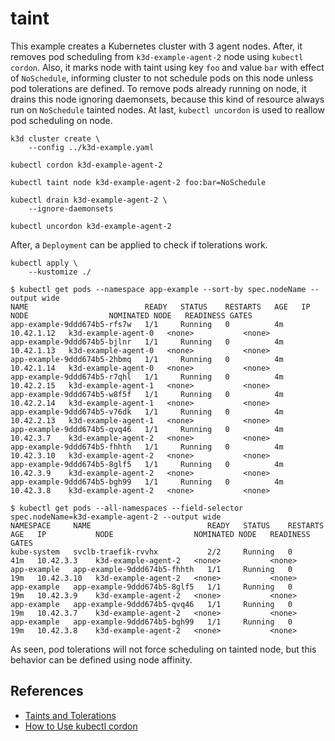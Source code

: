 # taint

This example creates a Kubernetes cluster with 3 agent nodes. After, it removes
pod scheduling from `k3d-example-agent-2` node using `kubectl cordon`. Also, it
marks node with taint using key `foo` and value `bar` with effect of
`NoSchedule`, informing cluster to not schedule pods on this node unless pod
tolerations are defined. To remove pods already running on node, it drains this
node ignoring daemonsets, because this kind of resource always run on
`NoSchedule` tainted nodes. At last, `kubectl uncordon` is used to reallow pod
scheduling on node.

```
k3d cluster create \
    --config ../k3d-example.yaml

kubectl cordon k3d-example-agent-2

kubectl taint node k3d-example-agent-2 foo:bar=NoSchedule

kubectl drain k3d-example-agent-2 \
    --ignore-daemonsets

kubectl uncordon k3d-example-agent-2
```

After, a `Deployment` can be applied to check if tolerations work.

```
kubectl apply \
    --kustomize ./
```

```console
$ kubectl get pods --namespace app-example --sort-by spec.nodeName --output wide
NAME                          READY   STATUS    RESTARTS   AGE   IP           NODE                  NOMINATED NODE   READINESS GATES
app-example-9ddd674b5-rfs7w   1/1     Running   0          4m    10.42.1.12   k3d-example-agent-0   <none>           <none>
app-example-9ddd674b5-bjlnr   1/1     Running   0          4m    10.42.1.13   k3d-example-agent-0   <none>           <none>
app-example-9ddd674b5-2hbmq   1/1     Running   0          4m    10.42.1.14   k3d-example-agent-0   <none>           <none>
app-example-9ddd674b5-r7qhl   1/1     Running   0          4m    10.42.2.15   k3d-example-agent-1   <none>           <none>
app-example-9ddd674b5-w8f5f   1/1     Running   0          4m    10.42.2.14   k3d-example-agent-1   <none>           <none>
app-example-9ddd674b5-v76dk   1/1     Running   0          4m    10.42.2.13   k3d-example-agent-1   <none>           <none>
app-example-9ddd674b5-qvq46   1/1     Running   0          4m    10.42.3.7    k3d-example-agent-2   <none>           <none>
app-example-9ddd674b5-fhhth   1/1     Running   0          4m    10.42.3.10   k3d-example-agent-2   <none>           <none>
app-example-9ddd674b5-8glf5   1/1     Running   0          4m    10.42.3.9    k3d-example-agent-2   <none>           <none>
app-example-9ddd674b5-bgh99   1/1     Running   0          4m    10.42.3.8    k3d-example-agent-2   <none>           <none>

$ kubectl get pods --all-namespaces --field-selector spec.nodeName=k3d-example-agent-2 --output wide
NAMESPACE     NAME                          READY   STATUS    RESTARTS   AGE   IP           NODE                  NOMINATED NODE   READINESS GATES
kube-system   svclb-traefik-rvvhx           2/2     Running   0          41m   10.42.3.3    k3d-example-agent-2   <none>           <none>
app-example   app-example-9ddd674b5-fhhth   1/1     Running   0          19m   10.42.3.10   k3d-example-agent-2   <none>           <none>
app-example   app-example-9ddd674b5-8glf5   1/1     Running   0          19m   10.42.3.9    k3d-example-agent-2   <none>           <none>
app-example   app-example-9ddd674b5-qvq46   1/1     Running   0          19m   10.42.3.7    k3d-example-agent-2   <none>           <none>
app-example   app-example-9ddd674b5-bgh99   1/1     Running   0          19m   10.42.3.8    k3d-example-agent-2   <none>           <none>
```
As seen, pod tolerations will not force scheduling on tainted node, but this
behavior can be defined using node affinity.

## References

* [Taints and Tolerations](https://kubernetes.io/docs/concepts/scheduling-eviction/taint-and-toleration/)
* [How to Use kubectl cordon](https://linuxhint.com/use-kubectl-cordon/)
